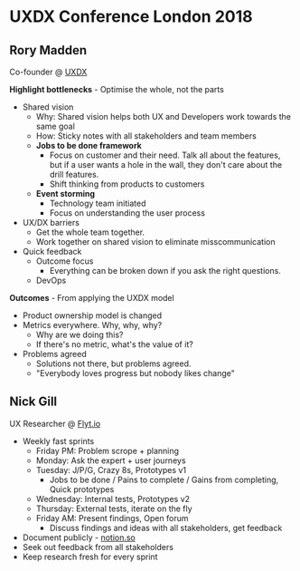 # UXDX Conference London 2018

## Rory Madden
Co-founder @ [UXDX](https://uxdxconf.com/)

**Highlight bottlenecks** - Optimise the whole, not the parts
- Shared vision
    - Why: Shared vision helps both UX and Developers work towards the same goal
    - How: Sticky notes with all stakeholders and team members
    - **Jobs to be done framework**
        - Focus on customer and their need. Talk all about the features, but if a user wants a hole in the wall, they don't care about the drill features.
        - Shift thinking from products to customers
    - **Event storming**
        - Technology team initiated
        - Focus on understanding the user process
- UX/DX barriers
    - Get the whole team together.
    - Work together on shared vision to eliminate misscommunication
- Quick feedback
    - Outcome focus
        - Everything can be broken down if you ask the right questions.
    - DevOps

**Outcomes** - From applying the UXDX model
- Product ownership model is changed
- Metrics everywhere. Why, why, why?
    - Why are we doing this?
    - If there's no metric, what's the value of it?
- Problems agreed
    - Solutions not there, but problems agreed.
    - "Everybody loves progress but nobody likes change"

## Nick Gill
UX Researcher @ [Flyt.io](https://flyt.io/)

- Weekly fast sprints
    - Friday PM: Problem scrope + planning
    - Monday: Ask the expert + user journeys
    - Tuesday: J/P/G, Crazy 8s, Prototypes v1
        - Jobs to be done / Pains to complete / Gains from completing, Quick prototypes
    - Wednesday: Internal tests, Prototypes v2
    - Thursday: External tests, iterate on the fly
    - Friday AM: Present findings, Open forum
        - Discuss findings and ideas with all stakeholders, get feedback
- Document publicly - [notion.so](https://notion.so)
- Seek out feedback from all stakeholders
- Keep research fresh for every sprint
